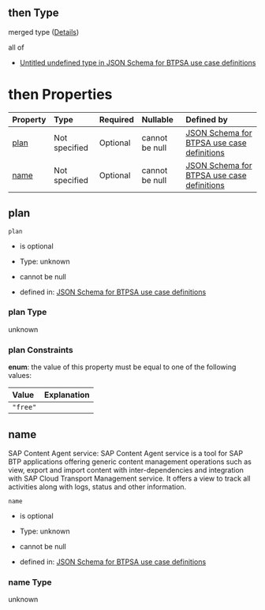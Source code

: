 ## then Type

merged type ([Details](btpsa-usecase-properties-services-items-allof-2-then-allof-12-then.md))

all of

*   [Untitled undefined type in JSON Schema for BTPSA use case definitions](btpsa-usecase-properties-services-items-allof-2-then-allof-12-then-allof-0.md "check type definition")

# then Properties

| Property      | Type          | Required | Nullable       | Defined by                                                                                                                                                                                                            |
| :------------ | :------------ | :------- | :------------- | :-------------------------------------------------------------------------------------------------------------------------------------------------------------------------------------------------------------------- |
| [plan](#plan) | Not specified | Optional | cannot be null | [JSON Schema for BTPSA use case definitions](btpsa-usecase-properties-services-items-allof-2-then-allof-12-then-properties-plan.md "undefined#/properties/services/items/allOf/2/then/allOf/12/then/properties/plan") |
| [name](#name) | Not specified | Optional | cannot be null | [JSON Schema for BTPSA use case definitions](btpsa-usecase-properties-services-items-allof-2-then-allof-12-then-properties-name.md "undefined#/properties/services/items/allOf/2/then/allOf/12/then/properties/name") |

## plan



`plan`

*   is optional

*   Type: unknown

*   cannot be null

*   defined in: [JSON Schema for BTPSA use case definitions](btpsa-usecase-properties-services-items-allof-2-then-allof-12-then-properties-plan.md "undefined#/properties/services/items/allOf/2/then/allOf/12/then/properties/plan")

### plan Type

unknown

### plan Constraints

**enum**: the value of this property must be equal to one of the following values:

| Value    | Explanation |
| :------- | :---------- |
| `"free"` |             |

## name

SAP Content Agent service: SAP Content Agent service is a tool for SAP BTP applications offering generic content management operations such as view, export and import content with inter-dependencies and integration with SAP Cloud Transport Management service. It offers a view to track all activities along with logs, status and other information.

`name`

*   is optional

*   Type: unknown

*   cannot be null

*   defined in: [JSON Schema for BTPSA use case definitions](btpsa-usecase-properties-services-items-allof-2-then-allof-12-then-properties-name.md "undefined#/properties/services/items/allOf/2/then/allOf/12/then/properties/name")

### name Type

unknown
